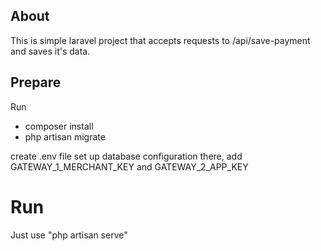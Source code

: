 ## About

This is simple laravel project that accepts requests to /api/save-payment and saves it's data.

## Prepare

Run 
- composer install
- php artisan migrate  

create .env file set up database configuration there,
add GATEWAY_1_MERCHANT_KEY and GATEWAY_2_APP_KEY

# Run

Just use "php artisan serve"

